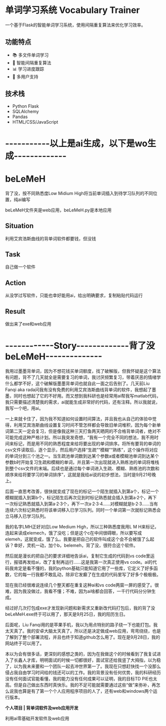 # 单词学习系统 Vocabulary Trainer

一个基于Flask的智能单词学习系统，使用间隔重复算法来优化学习效率。

## 功能特点
- 📚 多文件单词学习
- 🧠 智能间隔重复算法
- 📊 学习进度跟踪
- 👥 多用户支持

## 技术栈
- Python Flask
- SQLAlchemy
- Pandas
- HTML/CSS/JavaScript

# -----------以上是ai生成，以下是wo生成-------------

# beLeMeH
背了没，按不同熟悉度Low Midium High将当前单词插入到待学习队列的不同位置，纯ai编写

beLeMeH文件夹是web应用，beLeMeH.py是本地应用

## Situation
利用艾宾浩斯曲线的背单词软件都要钱，但没钱
## Task
自己做一个软件
## Action
从没学过写软件，只能也幸好能用ai，给出明确要求，复制粘贴代码运行
## Result
做出来了exe和web应用

# ------------Story-------------背了没beLeMeH--------------
我用过墨墨背单词，因为不想花钱买单词额度，找了破解版，但我怀疑是这个算法有问题，背不了几天就全是需要复习的单词，我讨厌频繁复习，带着厌恶的情绪学什么都学不好，这个破解版墨墨背单词也就自此一面之后告别了。几天前Liu Fanqi aka rada问我有没有免费的利用艾宾浩斯曲线背单词的软件，我想起了墨墨，同时也想起了它的不好用。而又想到我科研也是经常用ai帮我写matlab代码，我只需要描述清楚我的需求，ai就能生成非常好的代码，还有注释。所以我就说，我写一个吧，用ai。

一上来就卡住了，因为我不知道如何设置时间算法，并且我也从自己的体验中觉得，利用艾宾浩斯曲线设置复习时间不管怎样都会导致旧单词堆积，因为每个新单词第二天一定会复习，但是像我这种三天打鱼两天晒网的不合格背单词者，绝对不可能完成这种严格计划。所以我突发奇想，“我有一个完全不同的想法，我不用时间来标记，而是用不同的熟悉程度来给将要出现的单词排序。将所有要背的单词的csv文件读取后，逐个显示，然后用户选择“生疏”“模糊”“熟练”，这个操作将对应的单词分到三个池之一。当生疏池单词数到达某个参数a或者模糊池单词到达某个参数b时开始复习生疏和模糊的单词，并且第一次出现就进入熟练池的单词将堆栈到整个csv文件的末端。后续也是通过每个单词进入生疏、模糊、熟练池的次数和顺序来给将要学习的单词排序”，这就是我给ai说的初步想法，当时是9月21号晚上。

后面一直思考改善，很快就变成了现在的标记一个陌生就插入到第a个，标记一个模糊就插入到第b个，标记陌生后再次见到时标记熟悉就会插入到第a·2个，再下一次标记熟悉就插入到第a·2·3个，再下一次a·2·3·4……对模糊就是b·2·3……当有连续六次标记熟悉时将该单词移入已学习队列。同时一个单词第一次就标记熟悉会立马移入已学习队列。

我的名字LMH正好对应Low Medium High，所以三种熟悉度我用L M H来标记，连起来读成elemech，饿了没吃；但是这个c在中间很碍眼，所以要写成elemeh，这就变成，饿了么。我要是把自己的软件叫成这个会不会被饿了么起诉？幸好，灵机一动，加个b，belemeh，背了没，很符合这个软件。

然后就是漫长的把自己的要求详细地告诉ai，复制它生成的代码到vs code里运行，报错再发给ai，改了复制再运行……这是我第一次真正使用vs code。ai的代码我肯定是看不懂的，我的python基础只能知道它用了一些库，它定义了好多函数，它的每一行我都不敢乱动，除非它发癫了在生成的代码里写了好多个极极极。

现在我已经很难说连续几个整天都在重复这种ai和vs code两窗一屏的感受了。很难，因为我没做过，我看不懂；不难，因为ai啥都会回答，一千行代码分分钟生成。

经过好几次打包成exe才发现新问题和新需求又重新改代码打包后，我的背了没beLeMeH.exe终于可以用了，那天是9月25日，我的阳历生日。

后面呢，Liu Fanqi用的是苹果手机，我以为用点特别的路子绕一下也能打包。我太天真了。我的安卓大脑太天真了。所以还是决定做成web应用，弯弯绕绕，也是了解到了整个部署流程，并且也终于知道github怎么用了。现在是9月28日，我的网站终于可以用了。

本以为会有很多话，更深刻的感想之类的，因为在我做这个的时候看到了我复试进入了长鑫人才库，明明面试的时候一切都很好，面试官还给我竖了大拇指，以为稳了，以为我未来要和一个团队一起去冲世界第一了。我现在只想赶快找一个没那么侵占我自由学习时间给的钱还可以的工作。我的背景没有任何优势，我的科研经历没有任何面试官能看懂，我的能力没有任何成果可以证明，我的目标TD PIE也太高。但是自己做出东西时真快乐。我的不足可能就需要通过这些“做”来弥补，再怎么说我也算是有了第一个个人应用程序项目的人了，还有web和windows两个运行版本。

**个人项目 | 背单词软件及web应用开发**

利用ai零基础开发软件及web应用

